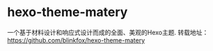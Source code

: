 # hexo-theme-matery
一个基于材料设计和响应式设计而成的全面、美观的Hexo主题. 转载地址：https://github.com/blinkfox/hexo-theme-matery
